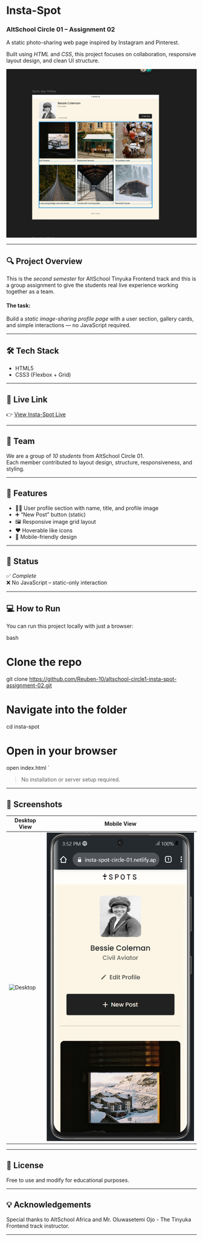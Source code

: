 # Insta-Spot

### AltSchool Circle 01 – Assignment 02

A static photo-sharing web page inspired by Instagram and Pinterest. 
 
Built using *HTML* and *CSS*, this project focuses on collaboration, responsive layout design, and clean UI structure.

![Insta-Spot Screenshot](./assets/screenshot.png)

---

## 🔍 Project Overview

This is the *second semester* for AltSchool Tinyuka Frontend track and this is a group assignment to give the students real live experience working together as a team. 
 
#### The task: 

Build a *static image-sharing profile page* with a user section, gallery cards, and simple interactions — no JavaScript required.

---

## 🛠 Tech Stack

- HTML5  
- CSS3 (Flexbox + Grid)

---

## 🚀 Live Link

👉 [View Insta-Spot Live](https://insta-spot-circle-01.netlify.app/)

---

## 👥 Team

We are a group of *10 students* from AltSchool Circle 01.  
Each member contributed to layout design, structure, responsiveness, and styling.

---

## 📁 Features

- 🧑‍💼 User profile section with name, title, and profile image  
- ➕ “New Post” button (static)  
- 🖼 Responsive image grid layout  
- ❤ Hoverable like icons  
- 📱 Mobile-friendly design  

---

## 🧪 Status

✅ *Complete*  
❌ No JavaScript – static-only interaction

---

## 💻 How to Run

You can run this project locally with just a browser:

bash
# Clone the repo
git clone https://github.com/Reuben-10/altschool-circle1-insta-spot-assignment-02.git
# Navigate into the folder
cd insta-spot

# Open in your browser
open index.html
`

> No installation or server setup required.

---

## 📸 Screenshots

| Desktop View                 | Mobile View                            |
| ---------------------------- | -------------------------------------- |
| ![Desktop](./assets/Desktop.png) | ![Mobile](./assets/Mobile.png) |

---

## 📄 License

Free to use and modify for educational purposes.

---

## 💡 Acknowledgements

Special thanks to AltSchool Africa and Mr. Oluwasetemi Ojo - The Tinyuka Frontend track instructor.

---